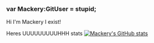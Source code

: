 ### var Mackery:GitUser = stupid;
Hi I'm Mackery I exist!

Heres UUUUUUUUUHHH stats
[![Mackery's GitHub stats](https://github-readme-stats.vercel.app/api?username=Mackery6969)](https://github.com/anuraghazra/github-readme-stats)

